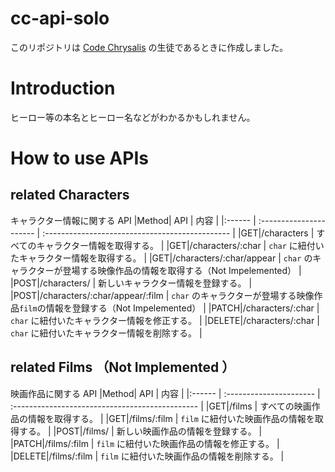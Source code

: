 # cc-api-solo

このリポジトリは [Code Chrysalis](https://codechrysalis.io/) の生徒であるときに作成しました。

# Introduction

ヒーロー等の本名とヒーロー名などがわかるかもしれません。

# How to use APIs

## related Characters

キャラクター情報に関する API
|Method| API | 内容 |
|:------ | :---------------------- | :---------------------------------------------- |
|GET|/characters | すべてのキャラクター情報を取得する。 |
|GET|/characters/:char | `char` に紐付いたキャラクター情報を取得する。 |
|GET|/characters/:char/appear | `char` のキャラクターが登場する映像作品の情報を取得する（Not Impelemented） |
|POST|/characters/ | 新しいキャラクター情報を登録する。 |
|POST|/characters/:char/appear/:film | `char` のキャラクターが登場する映像作品`film`の情報を登録する（Not Impelemented） |
|PATCH|/characters/:char | `char` に紐付いたキャラクター情報を修正する。 |
|DELETE|/characters/:char | `char` に紐付いたキャラクター情報を削除する。 |

## related Films （Not Implemented ）

映画作品に関する API
|Method| API | 内容 |
|:------ | :---------------------- | :---------------------------------------------- |
|GET|/films | すべての映画作品の情報を取得する。 |
|GET|/films/:film | `film` に紐付いた映画作品の情報を取得する。 |
|POST|/films/ | 新しい映画作品の情報を登録する。 |
|PATCH|/films/:film | `film` に紐付いた映画作品の情報を修正する。 |
|DELETE|/films/:film | `film` に紐付いた映画作品の情報を削除する。 |
